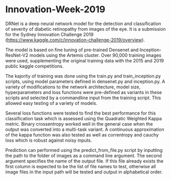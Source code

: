 # Innovation-Week-2019

DRNet is a deep neural network model for the detection and classification of severity of diabetic retinopathy from images of the eye. It is a submission for the Sydney Innovation Challenge 2019 (https://www.kaggle.com/c/innovation-challenge-2019/overview).

The model is based on fine tuning of pre-trained Densenet and Inception-ResNet-V2 models using the Artemis cluster. Over 90,000 training images were used, supplementing the original training data with the 2015 and 2019 public kaggle competitions.

The kajority of training was done using the train.py and train_inception.py scripts, using model parameters defined in densenet.py and inception.py. A variety of modifications to the network architecture, model size, hyperparameters and loss functions were pre-defined as variants in these scripts and selected by a commandline input from the training script. This allowed easy testing of a variety of models.

Several loss functions were tested to find the best performance for this classification task which is assessed using the Quadratic Weighted Kappa metric. Binary crossentropy worked well in the general case when the output was converted into a multi-task variant. A continuous approximation of the kappa function was also tested as well as correntropy and cauchy loss which is robust against noisy inputs.

Prediction can performed using the predict_from_file.py script by inputting the path to the folder of images as a command line argument. The second argument specifies the name of the output file. If this file already exists the first column is expected to be the list of file names to test, otherwise all image files in the input path will be tested and output in alphabetical order.
